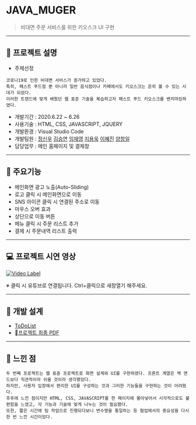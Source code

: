 # JAVA_MUGER
> 비대면 주문 서비스를 위한 키오스크 UI 구현

-----------
## &#127836; 프로젝트 설명
* 주제선정 
```
코로나19로 인한 비대면 서비스가 증가하고 있었다. 
특히, 패스트 푸드점 뿐 아니라 일반 음식점이나 카페에서도 키오스크는 흔히 볼 수 있는 시대가 되었다.
이러한 트랜드에 맞게 배웠던 웹 표준 기술을 복습하고자 패스트 푸드 키오스크를 벤치마킹하였다.
```
* 개발기간 : 2020.6.22 ~ 6.26
* 사용기술 : HTML, CSS, JAVASCRIPT, JQUERY
* 개발환경 : Visual Studio Code
* 개발팀원 : [정신우](https://github.com/s1nwoo "정신우") [김승연](https://github.com/nullsector12 "김승연") [임재영](https://github.com/LIm-JY "임재영") [지용욱](https://github.com/jiyonguk "지용욱") [이혜진](https://github.com/1117j "이혜진") [양창일](https://github.com/clachic00 "양창일")
* 담당업무 : 메인 홈페이지 및 결제창

-----------

## &#128170; 주요기능 
* 메인화면 광고 노출(Auto-Sliding)
* 로고 클릭 시 메인화면으로 이동
* SNS 아이콘 클릭 시 연결된 주소로 이동
* 마우스 오버 효과
* 상단으로 이동 버튼
* 메뉴 클릭 시 주문 리스트 추가
* 결제 시 주문내역 리스트 출력

-----------

## &#128187; 프로젝트 시연 영상
[![Video Label](https://img.youtube.com/vi/KzScufSdnyQ/0.jpg)](https://youtu.be/KzScufSdnyQ)

※ 클릭 시 유튜브로 연결됩니다. Ctrl+클릭으로 새창열기 해주세요.

-----------
## &#128221; 개발 설계
* [ToDoList](https://docs.google.com/document/d/1IvrWVPDCgVQLMaXhDXSSm5qMns_7q3XAozKs4qfhm_Q/edit, "google link")
* &#127775;[프로젝트 최종 PDF](https://drive.google.com/file/d/1L8q76aMk36JVl-PDoMy8N8v27Y37Zv4k/view?usp=sharing, "google link")
-----------
## &#128173; 느낀 점
```
두 번째 프로젝트는 웹 표쥰 프로젝트로 화면 설계와 UI를 구현하였다. 프론트 계열은 백 엔드보다 직관적이라 쉬울 것이라 생각했었다.
하지만, 사용자 입장에서 편리한 UI를 구성하는 것과 그러한 기능들을 구현하는 것이 어려웠다.
추후에 느낀 점이지만 HTML, CSS, JAVASCRIPT를 한 페이지에 몰아넣어서 시각적으로도 불편함을 느꼈고, 각 기능과 기술에 맞게 나누는 것이 필요했다.
또한, 짧은 시간에 팀 작업으로 진행되다보니 변수명을 통일하는 등 협업에서의 중요성을 다시 한 번 느낀 시간이었다.
```
